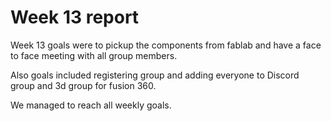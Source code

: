 # Week 13 report

Week 13 goals were to pickup the components from fablab and have a face to face meeting with all group members.

Also goals included registering group and adding everyone to Discord group and 3d group for fusion 360.

We managed to reach all weekly goals.